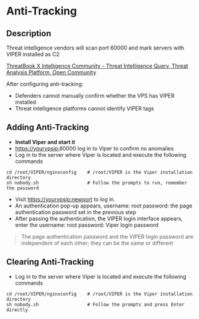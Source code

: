 # Anti-Tracking

## Description

Threat intelligence vendors will scan port 60000 and mark servers with VIPER installed as C2

[ThreatBook X Intelligence Community - Threat Intelligence Query, Threat Analysis Platform, Open Community](https://x.threatbook.com/v5/article?threatInfoID=112034)

After configuring anti-tracking:

+ Defenders cannot manually confirm whether the VPS has VIPER installed
+ Threat intelligence platforms cannot identify VIPER tags

## Adding Anti-Tracking

+ **Install Viper and start it**
+ [https://yourvpsip:](https://vpsip:60000/#/user/login)60000 log in to Viper to confirm no anomalies
+ Log in to the server where Viper is located and execute the following commands

```shell
cd /root/VIPER/nginxconfig    # /root/VIPER is the Viper installation directory
sh nobody.sh                  # Follow the prompts to run, remember the password
```

+ Visit [https://yourvpsip:newport](https://vpsip:60000/#/user/login) to log in.
+ An authentication pop-up appears, username: root password: the page authentication password set in the previous step
+ After passing the authentication, the VIPER login interface appears, enter the username: root password: Viper login password

> The page authentication password and the VIPER login password are independent of each other; they can be the same or different

## Clearing Anti-Tracking

+ Log in to the server where Viper is located and execute the following commands

```shell
cd /root/VIPER/nginxconfig    # /root/VIPER is the Viper installation directory
sh nobody.sh                  # Follow the prompts and press Enter directly
```